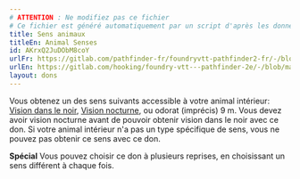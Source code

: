 ```yaml
---
# ATTENTION : Ne modifiez pas ce fichier
# Ce fichier est généré automatiquement par un script d'après les données du module Foundry VTT officiel et de sa traduction
title: Sens animaux
titleEn: Animal Senses
id: AKrxQ2JuDObM8coY
urlFr: https://gitlab.com/pathfinder-fr/foundryvtt-pathfinder2-fr/-/blob/master/data/feats/AKrxQ2JuDObM8coY.htm
urlEn: https://gitlab.com/hooking/foundry-vtt---pathfinder-2e/-/blob/master/packs/data/feats.db/animal-senses.json
layout: dons
---
```

Vous obtenez un des sens suivants accessible à votre animal intérieur: [Vision dans le noir](../capacités-ascendances/vision-dans-le-noir.html), [Vision nocturne](../capacités-ascendances/vision-nocturne.html), ou odorat (imprécis) 9 m. Vous devez avoir vision nocturne avant de pouvoir obtenir vision dans le noir avec ce don. Si votre animal intérieur n'a pas un type spécifique de sens, vous ne pouvez pas obtenir ce sens avec ce don.

**Spécial** Vous pouvez choisir ce don à plusieurs reprises, en choisissant un sens différent à chaque fois.
